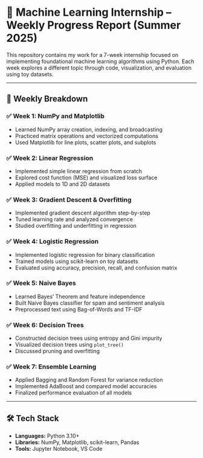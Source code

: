 # 🧠 Machine Learning Internship – Weekly Progress Report (Summer 2025)

This repository contains my work for a 7-week internship focused on implementing foundational machine learning algorithms using Python. Each week explores a different topic through code, visualization, and evaluation using toy datasets.

---

## 📅 Weekly Breakdown

### ✅ Week 1: NumPy and Matplotlib
- Learned NumPy array creation, indexing, and broadcasting
- Practiced matrix operations and vectorized computations
- Used Matplotlib for line plots, scatter plots, and subplots

### ✅ Week 2: Linear Regression
- Implemented simple linear regression from scratch
- Explored cost function (MSE) and visualized loss surface
- Applied models to 1D and 2D datasets

### ✅ Week 3: Gradient Descent & Overfitting
- Implemented gradient descent algorithm step-by-step
- Tuned learning rate and analyzed convergence
- Studied overfitting and underfitting in regression

### ✅ Week 4: Logistic Regression
- Implemented logistic regression for binary classification
- Trained models using scikit-learn on toy datasets
- Evaluated using accuracy, precision, recall, and confusion matrix

### ✅ Week 5: Naive Bayes
- Learned Bayes’ Theorem and feature independence
- Built Naive Bayes classifier for spam and sentiment analysis
- Preprocessed text using Bag-of-Words and TF-IDF

### ✅ Week 6: Decision Trees
- Constructed decision trees using entropy and Gini impurity
- Visualized decision trees using `plot_tree()`
- Discussed pruning and overfitting

### ✅ Week 7: Ensemble Learning
- Applied Bagging and Random Forest for variance reduction
- Implemented AdaBoost and compared model accuracies
- Finalized performance evaluation of all models

---

## 🛠 Tech Stack

- **Languages:** Python 3.10+
- **Libraries:** NumPy, Matplotlib, scikit-learn, Pandas
- **Tools:** Jupyter Notebook, VS Code


